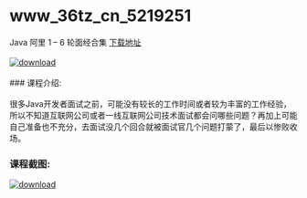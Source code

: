 # www_36tz_cn_5219251
Java 阿里 1 – 6 轮面经合集
[下载地址](http://www.36tz.cn/article/5219251 "下载地址")
<br/></br>[![download](http://36tz.cn/muke_img/2021_03_1-109-300x175.png "下载地址")](http://www.36tz.cn/article/5219251 "下载地址")
<br/></br>### 课程介绍:<br/></br>很多Java开发者面试之前，可能没有较长的工作时间或者较为丰富的工作经验，所以不知道互联网公司或者一线互联网公司技术面试都会问哪些问题？再加上可能自己准备也不充分，去面试没几个回合就被面试官几个问题打蒙了，最后以惨败收场。

### 课程截图:
[![download](http://36tz.cn/muke_img/2021_03_2-111.png "下载地址")](http://www.36tz.cn/article/5219251 "下载地址")
